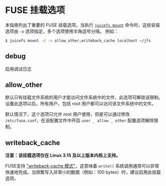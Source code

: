 # FUSE 挂载选项

本指南列出了重要的 FUSE 挂载选项。当执行 [`juicefs mount`](command_reference.md#juicefs-mount) 命令时，这些安装选项由 `-o` 选项指定，多个选项使用半角逗号分隔。 例如：

```bash
$ juicefs mount -d -o allow_other,writeback_cache localhost ~/jfs
```

## debug

启用调试日志

## allow_other

默认只有挂载文件系统的用户才能访问文件系统中的文件，此选项可解锁该限制。设置此选项以后，所有用户，包括 root 用户都可以访问该文件系统中的文件。

默认情况下，这个选项只允许 root 用户使用，但是可以通过修改 `/etc/fuse.conf`，在该配置文件中开启 `user _ allow _ other` 配置选项解除限制。

## writeback_cache

**注意：该挂载选项仅在 Linux 3.15 及以上版本内核上支持。**

FUSE支持 ["writeback-cache 模式"](https://www.kernel.org/doc/Documentation/filesystems/fuse-io.txt)，这意味着 `write()` 系统调用通常可以非常快速地完成。当频繁写入非常小的数据（例如：100 bytes）时，建议启用此挂载选项。